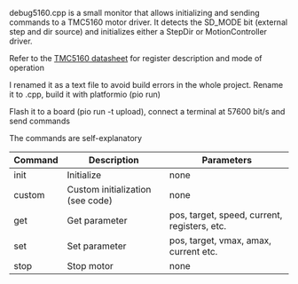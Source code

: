 debug5160.cpp is a small monitor that allows initializing and sending commands to a TMC5160 motor driver.
It detects the SD_MODE bit (external step and dir source) and initializes either a StepDir or MotionController driver.

Refer to the [TMC5160 datasheet](https://tmc-item.chiplinkstech.com/TMC5160A_Datasheet_Rev1.14.pdf) for register description and mode of operation

I renamed it as a text file to avoid build errors in the whole project. Rename it to .cpp, build it with platformio (pio run)

Flash it to a board (pio run -t upload), connect a terminal at 57600 bit/s and send commands

The commands are self-explanatory



| Command | Description                      | Parameters                                   |
| ------- | -------------------------------- | -------------------------------------------- |
| init    | Initialize                       | none                                         |
| custom  | Custom initialization (see code) | none                                         |
| get     | Get parameter                    | pos, target, speed, current, registers, etc. |
| set     | Set parameter                    | pos, target, vmax, amax, current etc.        |
| stop    | Stop motor                       | none                                         |


 		
	
	
		
		
	

